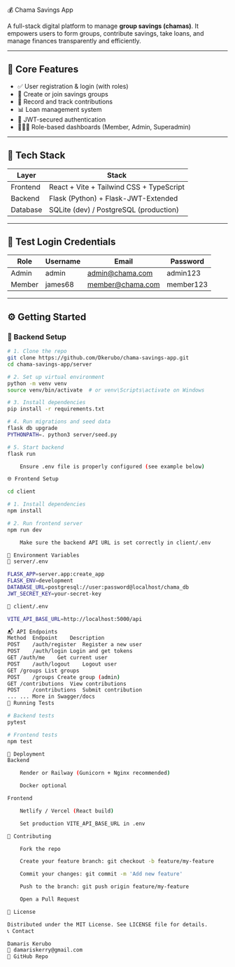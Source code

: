  💰 Chama Savings App

A full-stack digital platform to manage **group savings (chamas)**. It empowers users to form groups, contribute savings, take loans, and manage finances transparently and efficiently.

---

## 🚀 Core Features

- ✅ User registration & login (with roles)
- 👥 Create or join savings groups
- 💸 Record and track contributions
- 📊 Loan management system
- 🔐 JWT-secured authentication
- 🧑‍🤝‍🧑 Role-based dashboards (Member, Admin, Superadmin)

---

## 🧱 Tech Stack

| Layer     | Stack                                       |
|-----------|---------------------------------------------|
| Frontend  | React + Vite + Tailwind CSS + TypeScript    |
| Backend   | Flask (Python) + Flask-JWT-Extended         |
| Database  | SQLite (dev) / PostgreSQL (production)      |

---

## 🧪 Test Login Credentials

| Role       | Username     | Email                  | Password     |
|------------|--------------|------------------------|--------------|
| Admin      | admin        | admin@chama.com        | admin123     |
| Member     | james68      | member@chama.com       | member123    |

---

## ⚙️ Getting Started

### 🔧 Backend Setup

```bash
# 1. Clone the repo
git clone https://github.com/Dkerubo/chama-savings-app.git
cd chama-savings-app/server

# 2. Set up virtual environment
python -m venv venv
source venv/bin/activate  # or venv\Scripts\activate on Windows

# 3. Install dependencies
pip install -r requirements.txt

# 4. Run migrations and seed data
flask db upgrade
PYTHONPATH=. python3 server/seed.py

# 5. Start backend
flask run

    Ensure .env file is properly configured (see example below)

🌐 Frontend Setup

cd client

# 1. Install dependencies
npm install

# 2. Run frontend server
npm run dev

    Make sure the backend API URL is set correctly in client/.env

🔑 Environment Variables
📁 server/.env

FLASK_APP=server.app:create_app
FLASK_ENV=development
DATABASE_URL=postgresql://user:password@localhost/chama_db
JWT_SECRET_KEY=your-secret-key

📁 client/.env

VITE_API_BASE_URL=http://localhost:5000/api

📬 API Endpoints
Method	Endpoint	Description
POST	/auth/register	Register a new user
POST	/auth/login	Login and get tokens
GET	/auth/me	Get current user
POST	/auth/logout	Logout user
GET	/groups	List groups
POST	/groups	Create group (admin)
GET	/contributions	View contributions
POST	/contributions	Submit contribution
...	...	More in Swagger/docs
🧪 Running Tests

# Backend tests
pytest

# Frontend tests
npm test

🚀 Deployment
Backend

    Render or Railway (Gunicorn + Nginx recommended)

    Docker optional

Frontend

    Netlify / Vercel (React build)

    Set production VITE_API_BASE_URL in .env

🙌 Contributing

    Fork the repo

    Create your feature branch: git checkout -b feature/my-feature

    Commit your changes: git commit -m 'Add new feature'

    Push to the branch: git push origin feature/my-feature

    Open a Pull Request

📜 License

Distributed under the MIT License. See LICENSE file for details.
📞 Contact

Damaris Kerubo
📧 damariskerry@gmail.com
🔗 GitHub Repo
